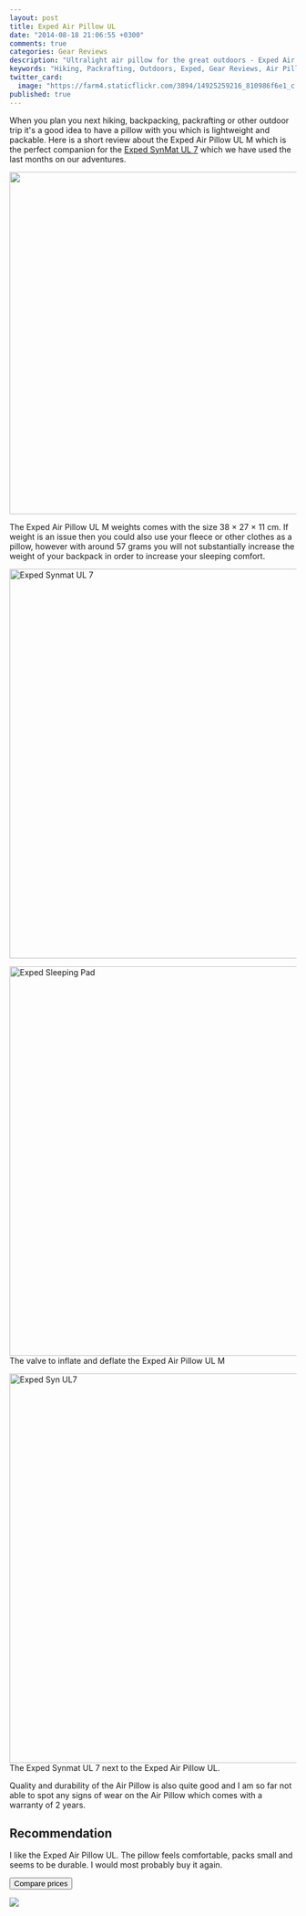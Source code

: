 ```yaml
---
layout: post
title: Exped Air Pillow UL
date: "2014-08-18 21:06:55 +0300"
comments: true
categories: Gear Reviews
description: "Ultralight air pillow for the great outdoors - Exped Air Pillow UL Review"
keywords: "Hiking, Packrafting, Outdoors, Exped, Gear Reviews, Air Pillow UL"
twitter_card: 
  image: "https://farm4.staticflickr.com/3894/14925259216_810986f6e1_c.jpg"
published: true
---
```


When you plan you next hiking, backpacking, packrafting or other outdoor trip it's a good idea to have a pillow with you which is lightweight and packable. Here is a short review about the Exped Air Pillow UL M which is the perfect companion for the <a href="http://hikeventures.com/exped-synmat-ul-7/" target="_self">Exped SynMat UL 7</a> which we have used the last months on our adventures.

<a href="https://www.flickr.com/photos/90204224@N07/14925259216" title="Exped Airpillow"><img src="https://farm4.staticflickr.com/3894/14925259216_ff2d1deb5e_b.jpg" width="600"></a>
<!--more--> 
The Exped Air Pillow UL M weights comes with the size 38 × 27 × 11 cm. If weight is an issue then you could also use your fleece or other clothes as a pillow, however with around 57 grams you will not substantially increase the weight of your backpack in order to increase your sleeping comfort.

<a href="https://www.flickr.com/photos/90204224@N07/14761636837" title="Exped Synmat UL 7"><img src="https://farm6.staticflickr.com/5568/14761636837_0ebf3870b8_b.jpg" width="1024" height="683" alt="Exped Synmat UL 7"></a>

<a href="https://www.flickr.com/photos/90204224@N07/8731238958" title="Exped Sleeping Pad"><img src="https://farm8.staticflickr.com/7447/8731238958_368a02cb61_b.jpg" width="1024" height="683" alt="Exped Sleeping Pad"></a>
The valve to inflate and deflate the Exped Air Pillow UL M

<a href="https://www.flickr.com/photos/90204224@N07/8731236714" title="Exped Syn UL7"><img src="https://farm8.staticflickr.com/7459/8731236714_8e68e09370_b.jpg" width="1024" height="683" alt="Exped Syn UL7"></a>The Exped Synmat UL 7 next to the Exped Air Pillow UL.

Quality and durability of the Air Pillow is also quite good and I am so far not able to spot any signs of wear on the Air Pillow which comes with a warranty of 2 years.

## Recommendation
I like the Exped Air Pillow UL. The pillow feels comfortable, packs small and seems to be durable. I would most probably buy it again.

<a href="http://www.hikeventures.com/deals/#exped+air+pillow"><button class="btn btn-danger">Compare prices</button></a>

<a rel="nofollow" href="http://www.amazon.com/gp/product/B005JQHRR4/ref=as_li_tl?ie=UTF8&camp=1789&creative=9325&creativeASIN=B005JQHRR4&linkCode=as2&tag=hikeve-20&linkId=D3DSZNJVPPKVW3AS"><img border="0" src="http://ws-na.amazon-adsystem.com/widgets/q?_encoding=UTF8&ASIN=B005JQHRR4&Format=_SL250_&ID=AsinImage&MarketPlace=US&ServiceVersion=20070822&WS=1&tag=hikeve-20" ></a><img src="http://ir-na.amazon-adsystem.com/e/ir?t=hikeve-20&l=as2&o=1&a=B005JQHRR4" width="1" height="1" border="0" alt="" style="border:none !important; margin:0px !important;" />
